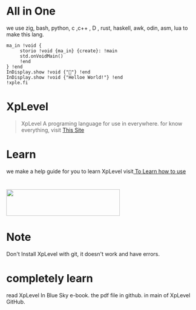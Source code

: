# All in One
we use zig, bash, python, c ,c++ , D , rust, haskell, awk, odin, asm, lua to make this lang.
```zig
ma_in !void {
     storio !void {ma_in} {create}: !main
     std.onVoidMain()
     !end
} !end
InDisplay.show !void {"🤗"} !end
InDisplay.show !void {"Helloe World!"} !end
!xple.fi
```

# XpLevel
> XpLevel A programing language for use in everywhere.
for know everything, visit <a href="http://xp.ct.ws">This Site</a>
# Learn
we make a help guide for you to learn XpLevel visit<a href="http://learnxpl.fwh.is/"> To Learn how to use</a>
<h1></h1>
<img src="http://xp.ct.ws/xplevel~2.jpg" height="70" width="300"/>

# Note
Don't Install XpLevel with git, it doesn't work and have errors.
# completely learn
read XpLevel In Blue Sky e-book.
the pdf file in github. in main of XpLevel GitHub.

